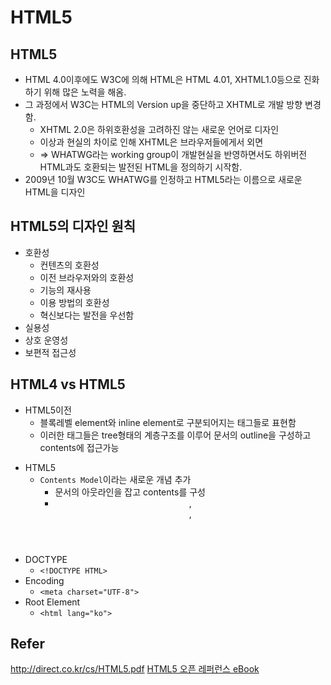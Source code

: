 # HTML5

## HTML5
- HTML 4.0이후에도 W3C에 의해 HTML은 HTML 4.01, XHTML1.0등으로 진화하기 위해 많은 노력을 해옴.
- 그 과정에서 W3C는 HTML의 Version up을 중단하고 XHTML로 개발 방향 변경함.
    - XHTML 2.0은 하위호환성을 고려하진 않는 새로운 언어로 디자인
    - 이상과 현실의 차이로 인해 XHTML은 브라우저들에게서 외면
    - => WHATWG라는 working group이 개발현실을 반영하면서도 하위버전 HTML과도 호환되는 발전된 HTML을 정의하기 시작함.
- 2009년 10월 W3C도 WHATWG를 인정하고 HTML5라는 이름으로 새로운 HTML을 디자인

## HTML5의 디자인 원칙
- 호환성
    + 컨텐츠의 호환성
    + 이전 브라우저와의 호환성
    + 기능의 재사용
    + 이용 방법의 호환성
    + 혁신보다는 발전을 우선함
- 실용성
- 상호 운영성
- 보편적 접근성

## HTML4 vs HTML5
- HTML5이전
    + 블록레벨 element와 inline element로 구분되어지는 태그들로 표현함
    + 이러한 태그들은 tree형태의 계층구조를 이루어 문서의 outline을 구성하고 contents에 접근가능
+ HTML5
    + `Contents Model`이라는 새로운 개념 추가
        * 문서의 아웃라인을 잡고 contents를 구성
        * <header>, <footer>, <article>
- DOCTYPE
    + `<!DOCTYPE HTML>`
- Encoding
    + `<meta charset="UTF-8">`
- Root Element
    + `<html lang="ko">`


## Refer
http://direct.co.kr/cs/HTML5.pdf
[HTML5 오픈 레퍼런스 eBook](http://www.clearboth.org/html5ref_ebook/)
